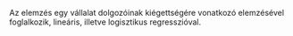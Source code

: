 Az elemzés egy vállalat dolgozóinak kiégettségére vonatkozó elemzésével foglalkozik, lineáris, illetve logisztikus regresszióval.
